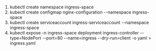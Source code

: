 1. kubectl create namespace ingress-space
2. kubectl create configmap nginx-configuration --namespace ingress-space
3. kubectl create serviceaccount ingress-serviceaccount --namespace ingress-space
4. kubectl expose -n ingress-space deployment ingress-controller --type=NodePort --port=80 --name=ingress --dry-run=client -o yaml > ingress.yaml